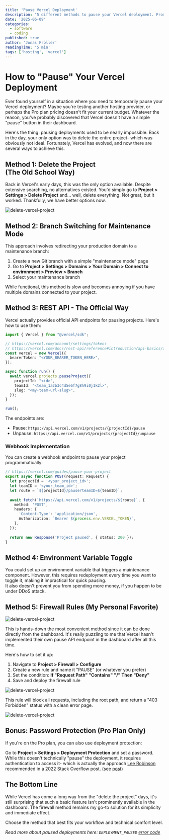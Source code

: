 ```yaml
---
title: 'Pause Vercel Deployment'
description: "5 different methods to pause your Vercel deployment. From firewall rules to REST API endpoints."
date: '2025-06-09'
categories:
  - software
  - coding
published: true
author: 'Jonas Fröller'
readingTime: '5 min'
tags: ['hosting', 'vercel']
---
```


# How to "Pause" Your Vercel Deployment

Ever found yourself in a situation where you need to temporarily pause your Vercel deployment? Maybe you're testing another hosting provider, or perhaps the Pro plan pricing doesn't fit your current budget. Whatever the reason, you've probably discovered that Vercel doesn't have a simple "pause" button in their dashboard.

Here's the thing: pausing deployments used to be nearly impossible. Back in the day, your only option was to delete the entire project- which was obviously not ideal. Fortunately, Vercel has evolved, and now there are several ways to achieve this.

## Method 1: Delete the Project<br>(The Old School Way)

Back in Vercel's early days, this was the only option available. Despite extensive searching, no alternatives existed. You'd simply go to **Project > Settings > Delete Project** and... well, delete everything. Not great, but it worked. Thankfully, we have better options now.

![delete-vercel-project](/blog/09062025-pause-vercel-deployment/delete-vercel-project.png)

## Method 2: Branch Switching for Maintenance Mode

This approach involves redirecting your production domain to a maintenance branch:

1. Create a new Git branch with a simple "maintenance mode" page
2. Go to **Project > Settings > Domains > Your Domain > Connect to environment > Preview > Branch**
3. Select your maintenance branch

While functional, this method is slow and becomes annoying if you have multiple domains connected to your project.

## Method 3: REST API - The Official Way

Vercel actually provides official API endpoints for pausing projects. Here's how to use them:

```ts
import { Vercel } from "@vercel/sdk";

// https://vercel.com/account/settings/tokens
// https://vercel.com/docs/rest-api/reference#introduction/api-basics/authentication
const vercel = new Vercel({
  bearerToken: "<YOUR_BEARER_TOKEN_HERE>",
});

async function run() {
  await vercel.projects.pauseProject({
    projectId: "<id>",
    teamId: "<team_1a2b3c4d5e6f7g8h9i0j1k2l>",
    slug: "<my-team-url-slug>",
  });
}

run();
```

The endpoints are:
- Pause: `https://api.vercel.com/v1/projects/{projectId}/pause`
- Unpause: `https://api.vercel.com/v1/projects/{projectId}/unpause`

### Webhook Implementation

You can create a webhook endpoint to pause your project programmatically:

```ts
// https://vercel.com/guides/pause-your-project
export async function POST(request: Request) {
  let projectId = '<your_project_id>';
  let teamID = '<your_team_id>';
  let route = `${projectId}/pause?teamID=${teamID}`;
 
  await fetch(`https://api.vercel.com/v1/projects/${route}`, {
    method: 'POST',
    headers: {
      'Content-Type': 'application/json',
      Authorization: `Bearer ${process.env.VERCEL_TOKEN}`,
    },
  });
 
  return new Response('Project paused', { status: 200 });
}
```

## Method 4: Environment Variable Toggle

You could set up an environment variable that triggers a maintenance component. However, this requires redeployment every time you want to toggle it, making it impractical for quick pausing.  
It also doesn't prevent you from spending more money, if you happen to be under DDoS attack.

## Method 5: Firewall Rules (My Personal <span class="text-accent">Favorite</span>)

![delete-vercel-project](/blog/09062025-pause-vercel-deployment/vercel-custom-firewall-rules.png)

This is hands-down the most convenient method since it can be done directly from the dashboard. It's really puzzling to me that Vercel hasn't implemented their own pause API endpoint in the dashboard after all this time.

Here's how to set it up:

1. Navigate to **Project > Firewall > Configure**
2. Create a new rule and name it "PAUSE" (or whatever you prefer)
3. Set the condition: **If "Request Path" "Contains" "/" Then "Deny"**
4. Save and deploy the firewall rule

![delete-vercel-project](/blog/09062025-pause-vercel-deployment/vercel-custom-firewall-pause-rule.png)

This rule will block all requests, including the root path, and return a "403 Forbidden" status with a clean error page.

![delete-vercel-project](/blog/09062025-pause-vercel-deployment/vercel-403-forbidden.png)

## Bonus: Password Protection (<span class="text-brand">Pro</span> Plan Only)

If you're on the Pro plan, you can also use deployment protection:

Go to **Project > Settings > Deployment Protection** and set a password. While this doesn't technically "pause" the deployment, it requires authentication to access it- which is actually the approach [Lee Robinson](https://x.com/leerob) recommended in a 2022 Stack Overflow post. (see [post](https://stackoverflow.com/a/71316906/17421351))

## The Bottom Line

While Vercel has come a long way from the "delete the project" days, it's still surprising that such a basic feature isn't prominently available in the dashboard. The firewall method remains my go-to solution for its simplicity and immediate effect.

Choose the method that best fits your workflow and technical comfort level.

*Read more about paused deployments here: `DEPLOYMENT_PAUSED` [error code](https://vercel.com/docs/errors/DEPLOYMENT_PAUSED)*
